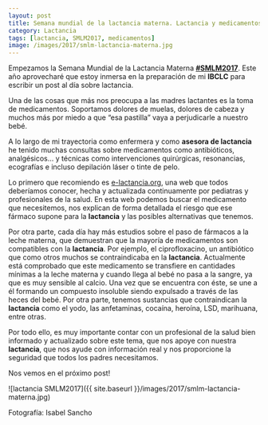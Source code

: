 ```yaml
---
layout: post
title: Semana mundial de la lactancia materna. Lactancia y medicamentos.
category: Lactancia
tags: [lactancia, SMLM2017, medicamentos]
image: /images/2017/smlm-lactancia-materna.jpg
---
```


Empezamos la Semana Mundial de la Lactancia Materna [**#SMLM2017**](https://www.instagram.com/explore/tags/smlm2017/). Este año aprovecharé que estoy inmersa en la preparación de mi **IBCLC** para escribir un post al día sobre lactancia.

Una de las cosas que más nos preocupa a las madres lactantes es la toma de medicamentos.  Soportamos dolores de muelas, dolores de cabeza y muchos más por miedo a que “esa pastilla” vaya a perjudicarle a nuestro bebé.

A lo largo de mi trayectoria como enfermera y como **asesora de lactancia** he tenido muchas consultas sobre medicamentos como antibióticos, analgésicos… y técnicas como intervenciones quirúrgicas, resonancias, ecografías e incluso depilación láser o tinte de pelo.

Lo primero que recomiendo es [e-lactancia.org](http://www.e-lactancia.org), una web que todos deberíamos conocer, hecha y actualizada continuamente por pediatras y profesionales de la salud. En esta web podemos buscar el medicamento que necesitemos, nos explican de forma detallada el riesgo que ese fármaco supone para la **lactancia** y las posibles alternativas que tenemos.

Por otra parte, cada día hay más estudios sobre el paso de fármacos a la leche materna, que demuestran que la mayoría de medicamentos son compatibles con la **lactancia**. Por ejemplo, el ciprofloxacino, un antibiótico que como otros muchos se contraindicaba en la **lactancia**. Actualmente está comprobado que este medicamento se transfiere en cantidades mínimas a la leche materna y cuando llega al bebé no pasa a la sangre, ya que es muy sensible al calcio. Una vez que se encuentra con éste, se une a él formando un compuesto insoluble siendo expulsado a través de las heces del bebé.
Por otra parte, tenemos sustancias que contraindican la **lactancia** como el yodo, las anfetaminas, cocaína, heroína, LSD, marihuana, entre otras.

Por todo ello, es muy importante contar con un profesional  de la salud bien informado y actualizado sobre este tema, que nos apoye con nuestra **lactancia**, que nos ayude con información real y nos proporcione la seguridad que todos los padres necesitamos.

Nos vemos en el próximo post!


![lactancia SMLM2017]({{ site.baseurl }}/images/2017/smlm-lactancia-materna.jpg)

Fotografía: Isabel Sancho
